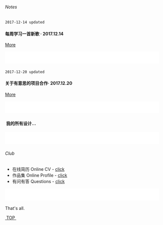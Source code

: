 ###### Notes

 `2017-12-14 updated`

#### 每周学习一首新歌 · 2017.12.14
[More][1]  

![bg][image-2]

`2017-12-20 updated`
#### 关于有意思的项目合作· 2017.12.20
[More][2]  



![bg][image-3]
####  我的所有设计...
![bg][image-4]



###### Club
- 在线简历 Online CV - [click][4]
- 作品集 Online Profile - [click][5]
- 有问有答 Questions - [click][6]


![bg][image-5]



That's all.



[ TOP ][7]




[1]:	music
[2]:	about
[3]:	https://www.behance.net/cherrycaow6e69 "behance"
[4]:	https://dosthcool.github.io/cho-moon.html
[5]:	https://dosthcool.github.io
[6]:	https://dosthcool.github.io/questions.html
[7]:	#top

[image-1]:	assets/pic/empty.png
[image-2]:	assets/pic/empty.png
[image-3]:	assets/pic/empty.png
[image-4]:	assets/pic/empty.png
[image-5]:	assets/pic/empty.png